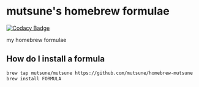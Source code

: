 # mutsune's homebrew formulae

[![Codacy Badge](https://api.codacy.com/project/badge/Grade/8412ec3b117f4ef6a33ff3ae3ac57834)](https://app.codacy.com/app/mutsune/homebrew-mutsune?utm_source=github.com&utm_medium=referral&utm_content=mutsune/homebrew-mutsune&utm_campaign=Badge_Grade_Settings)

my homebrew formulae

## How do I install a formula

```sh
brew tap mutsune/mutsune https://github.com/mutsune/homebrew-mutsune
brew install FORMULA
```
